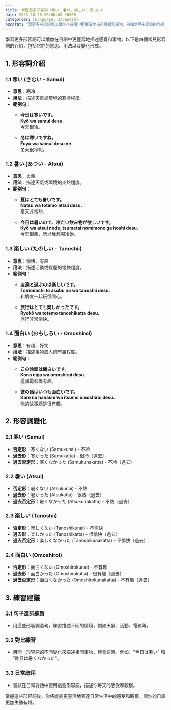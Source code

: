 ```yaml
---
title: 學習更多形容詞（寒い、暑い、楽しい、面白い）
date: 2023-10-20 20:00:00 +0800
categories: [Language, Japanese]
excerpt: "習更多形容詞可以讓你在日語中更豐富地描述感覺和事物，四個常見形容詞的介紹"
---
```


學習更多形容詞可以讓你在日語中更豐富地描述感覺和事物。以下是四個常見形容詞的介紹，包括它們的意思、用法以及變化形式。

## **1. 形容詞介紹**

### **1.1 寒い (さむい - Samui)**
- **意思**：寒冷
- **用法**：描述天氣或環境的寒冷程度。
- **範例句**：
  - **今日は寒いです。**  
    **Kyō wa samui desu.**  
    今天很冷。
  
  - **冬は寒いですね。**  
    **Fuyu wa samui desu ne.**  
    冬天很冷呢。

### **1.2 暑い (あつい - Atsui)**
- **意思**：炎熱
- **用法**：描述天氣或環境的炎熱程度。
- **範例句**：
  - **夏はとても暑いです。**  
    **Natsu wa totemo atsui desu.**  
    夏天非常熱。
  
  - **今日は暑いので、冷たい飲み物が欲しいです。**  
    **Kyō wa atsui node, tsumetai nomimono ga hoshī desu.**  
    今天很熱，所以我想喝冷飲。

### **1.3 楽しい (たのしい - Tanoshii)**
- **意思**：愉快、有趣
- **用法**：描述活動或經歷的愉快程度。
- **範例句**：
  - **友達と遊ぶのは楽しいです。**  
    **Tomodachi to asobu no wa tanoshii desu.**  
    和朋友一起玩很開心。
  
  - **旅行はとても楽しかったです。**  
    **Ryokō wa totemo tanoshikatta desu.**  
    旅行非常愉快。

### **1.4 面白い (おもしろい - Omoshiroi)**
- **意思**：有趣、好笑
- **用法**：描述事物或人的有趣程度。
- **範例句**：
  - **この映画は面白いです。**  
    **Kono eiga wa omoshiroi desu.**  
    這部電影很有趣。
  
  - **彼の話はいつも面白いです。**  
    **Kare no hanashi wa itsumo omoshiroi desu.**  
    他的故事總是很有趣。

## **2. 形容詞變化**

### **2.1 寒い (Samui)**
- **否定形**：寒くない (Samukunai) - 不冷
- **過去形**：寒かった (Samukatta) - 很冷（過去）
- **過去否定形**：寒くなかった (Samukunakatta) - 不冷（過去）

### **2.2 暑い (Atsui)**
- **否定形**：暑くない (Atsukunai) - 不熱
- **過去形**：暑かった (Atsukatta) - 很熱（過去）
- **過去否定形**：暑くなかった (Atsukunakatta) - 不熱（過去）

### **2.3 楽しい (Tanoshii)**
- **否定形**：楽しくない (Tanoshikunai) - 不愉快
- **過去形**：楽しかった (Tanoshikatta) - 很愉快（過去）
- **過去否定形**：楽しくなかった (Tanoshikunakatta) - 不愉快（過去）

### **2.4 面白い (Omoshiroi)**
- **否定形**：面白くない (Omoshirokunai) - 不有趣
- **過去形**：面白かった (Omoshirokatta) - 很有趣（過去）
- **過去否定形**：面白くなかった (Omoshirokunakatta) - 不有趣（過去）

## **3. 練習建議**

### **3.1 句子造詞練習**
- 用這些形容詞造句，練習描述不同的情境，例如天氣、活動、電影等。

### **3.2 對比練習**
- 用同一形容詞的不同變化來描述相同事物，體會語感。例如，"今日は暑い" 和 "昨日は暑くなかった"。

### **3.3 日常應用**
- 嘗試在日常對話中使用這些形容詞，描述你每天的感受和觀察。

掌握這些形容詞後，你將能夠更靈活地表達日常生活中的感受和觀察，讓你的日語更加生動有趣。
